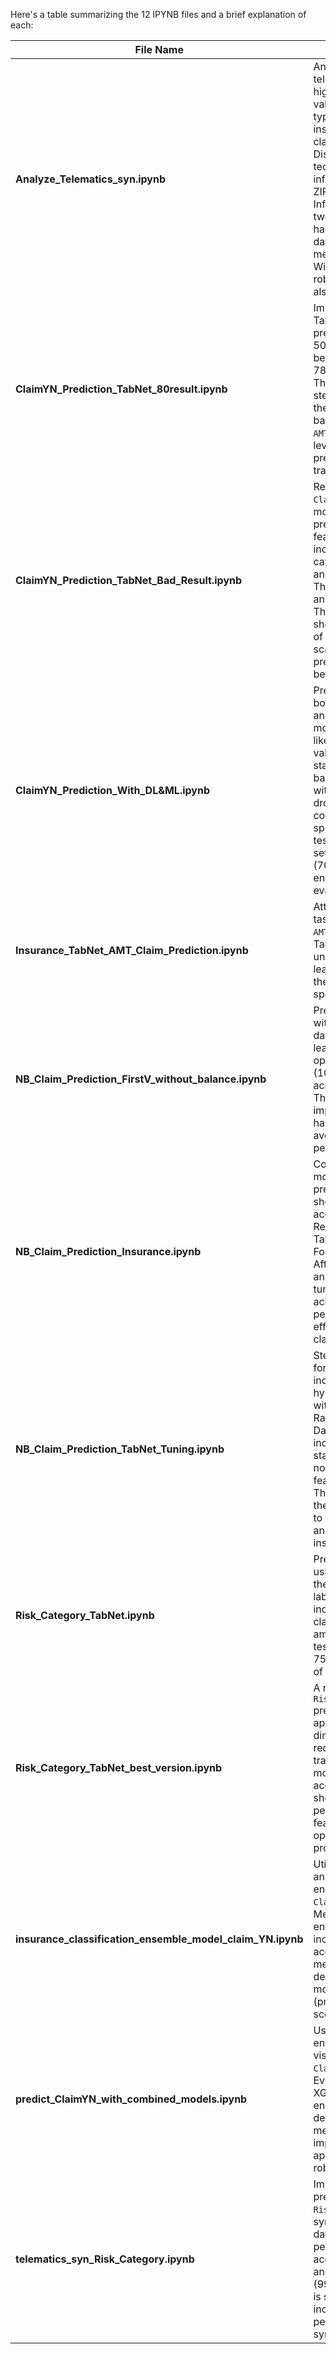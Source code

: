 Here's a table summarizing the 12 IPYNB files and a brief explanation of each:

| File Name                                       | Description                                                                                                                                                                                                                                                                                                                                                                                            |
|-------------------------------------------------|--------------------------------------------------------------------------------------------------------------------------------------------------------------------------------------------------------------------------------------------------------------------------------------------------------------------------------------------------------------------------------------------------------|
| **Analyze_Telematics_syn.ipynb**                | Analyzes synthetic telematics data with a high number of zero values in `AMT_Claim`, a typical scenario in insurance where claims are rare. Discusses potential techniques like zero-inflated models (e.g., ZIP, ZINB, and Zero-Inflated Beta) and two-stage modeling to handle zero-inflated data. Outlier handling methods like Winsorization and robust regression are also considered.                  |
| **ClaimYN_Prediction_TabNet_80result.ipynb**    | Implements a simple TabNet model to predict `ClaimYN`. After 50 epochs, achieves a best accuracy of 78.4% at epoch 46. The preprocessing steps include creating the `ClaimYN` label based on `NB_Claim` and `AMT_Claim` and three levels of preprocessing before training.                                                                                                                            |
| **ClaimYN_Prediction_TabNet_Bad_Result.ipynb**  | Reattempts the `ClaimYN` prediction with more extensive preprocessing and feature engineering, including encoding categorical features and applying scaling. The model achieves an accuracy of 85%. The model evaluation shows the importance of using appropriate scaling and preprocessing for better results.                                              |
| **ClaimYN_Prediction_With_DL&ML.ipynb**         | Predicts `ClaimYN` with both deep learning and machine learning models. Includes steps like handling missing values, encoding, standardizing, balancing the dataset with SMOTE, and dropping irrelevant columns. The data is split into training, testing, and validation sets (70%-15%-15%) to ensure reliable evaluation.                                                                        |
| **Insurance_TabNet_AMT_Claim_Prediction.ipynb** | Attempts a regression task to predict `AMT_Claim` using TabNet but notes unsatisfactory results, leading to abandoning the approach for this specific task.                                                                                                                                                                                                                     |
| **NB_Claim_Prediction_FirstV_without_balance.ipynb** | Predicts `NB_Claim` without addressing data imbalance, leading to overly optimistic results (100% accuracy) across all algorithms. This highlights the importance of handling imbalance to avoid misleading performance metrics.                                                                                                                         |
| **NB_Claim_Prediction_Insurance.ipynb**         | Compares various models for `NB_Claim` prediction, with results showing high accuracy for Logistic Regression, XGBoost, TabNet, Random Forest, and LightGBM. After using SMOTE and hyperparameter tuning, the models achieve excellent performance, effectively handling class imbalance.                                                                  |
| **NB_Claim_Prediction_TabNet_Tuning.ipynb**     | Step-by-step guide for model training, including TabNet hyperparameter tuning with RandomizedSearchCV. Data preprocessing includes standardization, normalization, and feature engineering. The TabNet model is then trained and tuned to maximize accuracy and interpretability for insurance risk pricing.                                                    |
| **Risk_Category_TabNet.ipynb**                  | Predicts `Risk_Category` using TabNet. Sets up the `Risk_Category` label as a binary indicator based on claims and claim amount, achieving a test accuracy of 75.44% and F1 score of 75.25%.                                                                                                                                                                    |
| **Risk_Category_TabNet_best_version.ipynb**     | A refined version of `Risk_Category` prediction with PCA applied for dimensionality reduction before training the TabNet model. Achieves high accuracy (99.53%), showing improved performance due to feature reduction and optimal data processing.                                                                                                          |
| **insurance_classification_ensemble_model_claim_YN.ipynb** | Utilizes both TabNet and DNN in an ensemble model for `ClaimYN` classification. Metrics for the ensemble model include 97.47% accuracy, with other metrics calculated for deeper insights into model performance (precision, recall, F1 score, AUC).                                                                                                          |
| **predict_ClaimYN_with_combined_models.ipynb**  | Uses SMOTE, feature engineering, and visualization for `ClaimYN` prediction. Evaluates TabNet, XGBoost, and ensemble models, with detailed performance metrics, showing the impact of ensemble approaches for robustness.                                                                                                                                                      |
| **telematics_syn_Risk_Category.ipynb**          | Implements TabNet for predicting `Risk_Category` using synthetic telematics data, achieving near-perfect validation accuracy (99.98%) and F1 score (99.98%). The model is saved for future use, indicating it has performed well on this synthetic dataset.                                                                                                                                                      |


